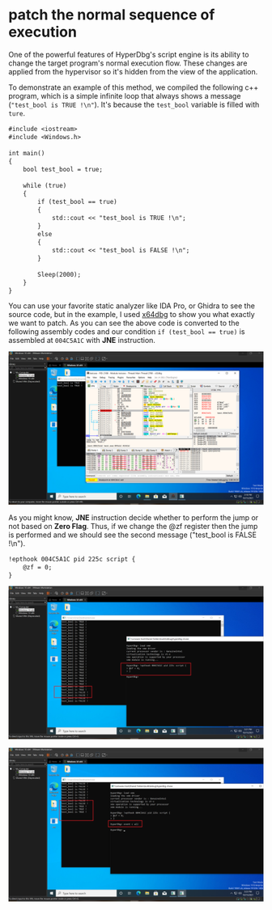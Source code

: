 # patch the normal sequence of execution

One of the powerful features of HyperDbg's script engine is its ability to change the target program's normal execution flow. These changes are applied from the hypervisor so it's hidden from the view of the application.

To demonstrate an example of this method, we compiled the following c++ program, which is a simple infinite loop that always shows a message (`"test_bool is TRUE !\n"`). It's because the `test_bool` variable is filled with `ture`.

```clike
#include <iostream>
#include <Windows.h>

int main()
{
    bool test_bool = true;

	while (true)
	{
		if (test_bool == true)
		{
			std::cout << "test_bool is TRUE !\n";
		}
		else
		{
			std::cout << "test_bool is FALSE !\n";
		}

		Sleep(2000);
	}
}
```

You can use your favorite static analyzer like IDA Pro, or Ghidra to see the source code, but in the example, I used [x64dbg](https://x64dbg.com) to show you what exactly we want to patch. As you can see the above code is converted to the following assembly codes and our condition `if (test_bool == true)` is assembled at `004C5A1C` with **JNE** instruction.

![](../../../.gitbook/assets/find-the-target-patch-address-x64dbg.PNG)

As you might know, **JNE** instruction decide whether to perform the jump or not based on **Zero Flag**. Thus, if we change the @zf register then the jump is performed and we should see the second message ("test_bool is FALSE !\n").

```clike
!epthook 004C5A1C pid 225c script {
	@zf = 0;
}
```

![](../../../.gitbook/assets/patch-the-target-address.PNG)

![](../../../.gitbook/assets/clearing-the-patch-events.PNG)
